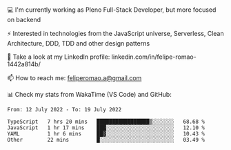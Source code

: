 💻 I'm currently working as Pleno Full-Stack Developer, but more focused on backend

⚡ Interested in technologies from the JavaScript universe, Serverless, Clean Architecture, DDD, TDD and other design patterns

👥 Take a look at my LinkedIn profile: linkedin.com/in/felipe-romao-1442a814b/

📫 How to reach me: feliperomao.a@gmail.com

📊 Check my stats from WakaTime (VS Code) and GitHub:

<!--START_SECTION:waka-->

```text
From: 12 July 2022 - To: 19 July 2022

TypeScript   7 hrs 20 mins   █████████████████▒░░░░░░░   68.68 %
JavaScript   1 hr 17 mins    ███░░░░░░░░░░░░░░░░░░░░░░   12.10 %
YAML         1 hr 6 mins     ██▓░░░░░░░░░░░░░░░░░░░░░░   10.43 %
Other        22 mins         █░░░░░░░░░░░░░░░░░░░░░░░░   03.49 %
```

<!--END_SECTION:waka-->
